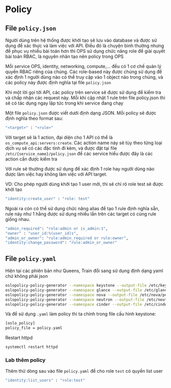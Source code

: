 # Policy

## File ```policy.json```

Người dùng trên hệ thống được khởi tạo sẽ lưu vào database và được sử dụng để xác thực và làm việc với API. Điều đó là chuyện bình thường nhưng để phục vụ nhiều bài toán hơn thì OPS sử dụng chức năng role để giải quyết bài toán RBAC, là nguyên nhân tạo nên policy trong OPS

Mỗi service OPS, identity, networking, compute,... đều có 1 cơ chế quản lý quyền RBAC riêng của chúng. Các role-based này được chúng sử dụng để xác định 1 người dùng nào có thể truy cập vào 1 object nào trong chúng, và các policy này được định nghĩa tại file ```policy.json```

Khi một lời gọi tới API, các policy trên service sẽ được sử dụng để kiểm tra và chấp nhận các request này. Mỗi khi cập nhật 1 rule trên file policy.json thì sẽ có tác dụng ngay lập tức trong khi service đang chạy

Một file ```policy.json``` được viết dưới định dạng JSON. Mỗi policy sẽ được định nghĩa theo format sau:

```sh
"<target>" : "<rule>"
```

Với target sẽ là 1 action, đại diện cho 1 API có thể là ```os_compute_api:servers:create```. Các action name này sẽ tùy theo từng loại dịch vụ sẽ có các đặc tính đi kèm, và được đặt tại file ```/etc/{service_name}/policy.json``` để các service hiểu được đây là các action cần được kiểm tra

Với rule sẽ thường được sử dụng để xác định 1 role hay người dùng nào được làm việc hay không làm việc với API target.

VD: Cho phép người dùng khởi tạo 1 user mới, thì sẽ chỉ rõ role test sẽ được khởi tạo

```sh
"identity:create_user" : "role: test"
```

Ngoài ra còn có thể sử dụng chức năng alias để tạo 1 rule định nghĩa sẵn, rule này như 1 hằng được sử dụng nhiều lần trên các target có cùng rule giống nhau.

```sh
"admin_required": "role:admin or is_admin:1",
"owner" : "user_id:%(user_id)s",
"admin_or_owner": "rule:admin_required or rule:owner",
"identity:change_password": "rule:admin_or_owner"
```

## File ```policy.yaml```

Hiện tại các phiên bản như Queens, Train đổi sang sử dụng định dạng yaml chứ không phải json

```sh
oslopolicy-policy-generator --namespace keystone --output-file /etc/keystone/policy.yaml
oslopolicy-policy-generator --namespace glance --output-file /etc/glance/policy.yaml
oslopolicy-policy-generator --namespace nova --output-file /etc/nova/policy.yaml
oslopolicy-policy-generator --namespace neutron --output-file /etc/neutron/policy.yaml
oslopolicy-policy-generator --namespace cinder --output-file /etc/cinder/policy.yaml
```

Và để sử dụng ```.yaml``` làm policy thì ta chỉnh trong file cấu hình keystone:

```sh
[oslo_policy]
policy_file = policy.yaml
```

Restart httpd

```sh
systemctl restart httpd
```

### Lab thêm policy

Thêm thử dòng sau vào file ```policy.yaml``` để cho role ```test``` có quyền list user

```sh
"identity:list_users" : "role:test"
```

